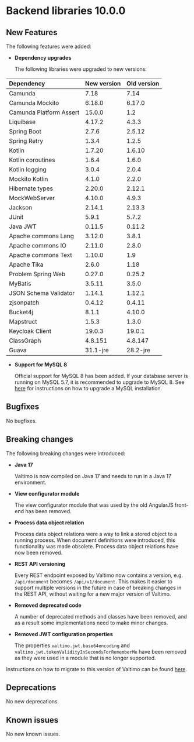 # Backend libraries 10.0.0

## New Features

The following features were added:

* **Dependency upgrades**

  The following libraries were upgraded to new versions:

| Dependency              | New version | Old version |
|:------------------------|:------------|:------------|
| Camunda                 | 7.18        | 7.14        |
| Camunda Mockito         | 6.18.0      | 6.17.0      |
| Camunda Platform Assert | 15.0.0      | 1.2         |
| Liquibase               | 4.17.2      | 4.3.3       |
| Spring Boot             | 2.7.6       | 2.5.12      |
| Spring Retry            | 1.3.4       | 1.2.5       |
| Kotlin                  | 1.7.20      | 1.6.10      |
| Kotlin coroutines       | 1.6.4       | 1.6.0       |
| Kotlin logging          | 3.0.4       | 2.0.4       |
| Mockito Kotlin          | 4.1.0       | 2.2.0       |
| Hibernate types         | 2.20.0      | 2.12.1      |
| MockWebServer           | 4.10.0      | 4.9.3       |
| Jackson                 | 2.14.1      | 2.13.3      |
| JUnit                   | 5.9.1       | 5.7.2       |
| Java JWT                | 0.11.5      | 0.11.2      |
| Apache commons Lang     | 3.12.0      | 3.8.1       |
| Apache commons IO       | 2.11.0      | 2.8.0       |
| Apache commons Text     | 1.10.0      | 1.9         |
| Apache Tika             | 2.6.0       | 1.18        |
| Problem Spring Web      | 0.27.0      | 0.25.2      |
| MyBatis                 | 3.5.11      | 3.5.0       |
| JSON Schema Validator   | 1.14.1      | 1.12.1      |
| zjsonpatch              | 0.4.12      | 0.4.11      |
| Bucket4j                | 8.1.1       | 4.10.0      |
| Mapstruct               | 1.5.3       | 1.3.0       |
| Keycloak Client         | 19.0.3      | 19.0.1      |
| ClassGraph              | 4.8.151     | 4.8.147     |
| Guava                   | 31.1-jre    | 28.2-jre    |


* **Support for MySQL 8**

  Official support for MySQL 8 has been added. If your database server is running on MySQL 5.7, it is recommended to
  upgrade to MySQL 8. See [here](https://dev.mysql.com/doc/refman/8.0/en/upgrading.html) for instructions on how to
  upgrade a MySQL installation.

## Bugfixes

No bugfixes.

## Breaking changes

The following breaking changes were introduced:

* **Java 17**

  Valtimo is now compiled on Java 17 and needs to run in a Java 17 environment.

* **View configurator module**

  The view configurator module that was used by the old AngularJS front-end has been removed.

* **Process data object relation**

  Process data object relations were a way to link a stored object to a running process. When document definitions were
  introduced, this functionality was made obsolete. Process data object relations have now been removed.

* **REST API versioning**

  Every REST endpoint exposed by Valtimo now contains a version, e.g. `/api/document` becomes `/api/v1/document`.
  This makes it easier to support multiple versions in the future in case of breaking changes in the REST API, without
  waiting for a new major version of Valtimo.

* **Removed deprecated code**

  A number of deprecated methods and classes have been removed, and as a result some implementations need to make minor
  changes. 

* **Removed JWT configuration properties**

  The properties `valtimo.jwt.base64encoding` and  `valtimo.jwt.tokenValidityInSecondsForRememberMe` have been removed as they were used in a module that is no longer supported.

Instructions on how to migrate to this version of Valtimo can be found [here](migration.md).

## Deprecations

No new deprecations.

## Known issues

No new known issues.
